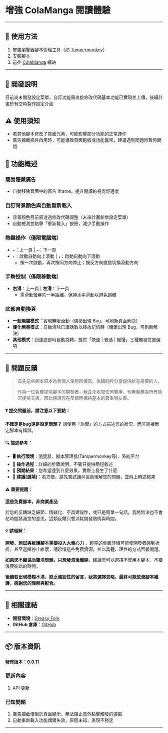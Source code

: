 # **增強 ColaManga 閱讀體驗**

---

## **👻 使用方法**

1. 安裝瀏覽器腳本管理工具（如 [Tampermonkey](https://chrome.google.com/webstore/detail/tampermonkey/dhdgffkkebhmkfjojejmpbldmpobfkfo)）
2. [安裝腳本](https://update.greasyfork.org/scripts/488622/ColaManga%20%E7%80%8F%E8%A6%BD%E5%A2%9E%E5%BC%B7.user.js)
3. 前往 [ColaManga](https://www.colamanga.com/) 網站

---

## **🚧 開發說明**

目前尚未開發設定菜單，自訂功能需直接修改代碼基本功能已實現並上傳，後續計畫於有空時製作設定介面


## **⚠️ 使用須知**
- 若其他腳本修改了頁面元素，可能影響部分功能的正常運作
- 廣告攔截插件啟用時，可能導致頁面跑版或功能異常，建議遇到問題時暫時關閉


## **📜 功能概述**

### **簡易隱藏廣告**
- 自動移除頁面中的廣告 iframe，提升閱讀的視覺舒適度

### **自訂背景顏色與自動重新載入**
- 背景顏色目前需透過修改代碼調整（未來計畫新增設定菜單）
- 自動檢測並點擊「重新載入」按鈕，減少手動操作

### **熱鍵操作（僅限電腦端）**
- `←`：上一頁 | `→`：下一頁  
- `↑`：啟動自動向上滾動 | `↓`：啟動自動向下滾動  
  - 按一次啟動，再次按同方向停止；按反方向直接切換滾動方向

### **手勢控制（僅限移動端）**
- **右滑**：上一頁 | **左滑**：下一頁  
  - 需滑動螢幕約一半距離，保持水平滑動以避免誤觸

### **底部自動換頁**
- **一般無盡模式**：實現無限滾動（偶爾出現 Bug，可刷新頁面解決）
- **優化無盡模式**：自動清除已讀話數以釋放記憶體（偶爾出現 Bug，可刷新解決）
- **其他模式**：到達底部時自動跳轉，提供「快速 | 普通 | 緩慢」三種觸發位置選項

---

## 📣 問題反饋

> 首先這些腳本原本為我個人使用所撰寫，後續純粹分享提供給有需要的人。
>
> 作為一位免費提供腳本的開發者，我並未收取任何費用，也無義務為所有情況提供支援，因此懇請您在反饋時保持基本的尊重與友善。

#### ❓ 提交問題前，請注意以下要點：

**不確定是bug還是設定問題？** 請使用「詢問」的方式描述您的狀況，而非直接斷定腳本有錯誤。

#### 🔍 描述參考：

- **🖥️ 執行環境**：瀏覽器、腳本管理器(Tampermonkey等)、系統平台
- **🧭 操作過程**：詳細的步驟說明，不要只提供簡短敘述
- **🎯 預期結果**：您希望達到什麼效果，實際上發生了什麼
- **🤖 建議(選填)**：若方便，請先嘗試讓AI協助理解您的問題，並附上轉述結果

#### ⚠️ 重要提醒：

**這是免費腳本，非商業產品**

若您的反饋缺乏細節、情緒化、不具建設性，或只是簡單一句話，我將無法也不會花時間猜測您的意思，這類反饋只會消耗開發熱情與時間。

#### 💡 請理解：

**開發、測試與維護腳本需要投入大量心力** ，輕率的負面評價可能使開發者感到挫折，甚至選擇停止維護，請珍惜這些免費資源，並以具體、理性的方式回報問題。

**如果您不願協助釐清問題，只想發洩後離開**，建議您可以選擇不使用本腳本，不要浪費彼此的時間。

**後續若出現模糊不清、缺乏建設性的留言，我將選擇忽略，最終可能放棄腳本維護，感謝您的理解與配合。**

---

## **🔗 相關連結**

- **開發環境**：[Greasy Fork](https://greasyfork.org/zh-TW/users/989635-canaan-hs)  
- **GitHub 倉庫**：[GitHub](https://github.com/Canaan-HS/MonkeyScript/tree/main/ColaMangaEnhance)

---

## **📦 版本資訊**

**發佈版本：0.0.11** 

### **更新內容**
1. API 更新

### **已知問題**
1. 廣告攔截僅限於頁面顯示，無法阻止意外點擊觸發的彈窗
2. 自動重新載入功能偶爾失效，原因未知，表現不穩定

---